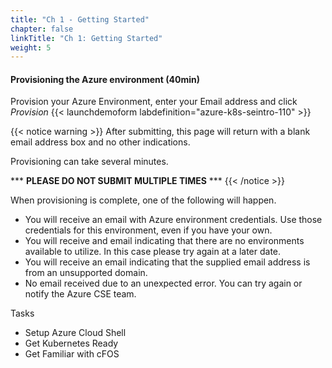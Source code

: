 ```yaml
---
title: "Ch 1 - Getting Started"
chapter: false
linkTitle: "Ch 1: Getting Started"
weight: 5
---
```



#### Provisioning the Azure environment (40min)

Provision your Azure Environment, enter your Email address and click _Provision_
{{< launchdemoform labdefinition="azure-k8s-seintro-110" >}}

{{< notice warning >}} After submitting, this page will return with a blank email address box and no other indications.

Provisioning can take several minutes.

\*\*\* __PLEASE DO NOT SUBMIT MULTIPLE TIMES__ \*\*\*  {{< /notice >}}

When provisioning is complete, one of the following will happen.

* You will receive an email with Azure environment credentials. Use those credentials for this environment, even if you have your own.
* You will receive and email indicating that there are no environments available to utilize. In this case please try again at a later date.
* You will receive an email indicating that the supplied email address is from an unsupported domain.
* No email received due to an unexpected error. You can try again or notify the Azure CSE team.

Tasks

* Setup Azure Cloud Shell
* Get Kubernetes Ready
* Get Familiar with cFOS